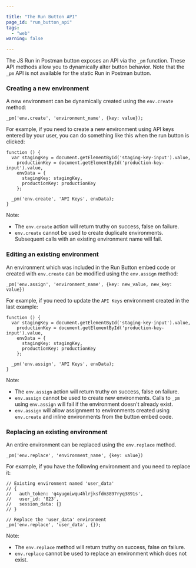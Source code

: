 ```yaml
---

title: "The Run Button API"
page_id: "run_button_api"
tags: 
  - "web"
warning: false

---
```


The JS Run in Postman button exposes an API via the `_pm` function. These API methods allow you to dynamically alter button behavior.
Note that the `_pm` API is not available for the static Run in Postman button.

### Creating a new environment

A new environment can be dynamically created using the `env.create` method:

    _pm('env.create', 'environment_name', {key: value});

For example, if you need to create a new environment using API keys entered by your user, you can do something like this when the run button is clicked:

    function () {
      var stagingKey = document.getElementById('staging-key-input').value,
        productionKey = document.getElementById('production-key-input').value,
        envData = {
          stagingKey: stagingKey,
          productionKey: productionKey
        };
    
      _pm('env.create', 'API Keys', envData);
    }

Note:

* The `env.create` action will return truthy on success, false on failure.
* `env.create` cannot be used to create duplicate environments. Subsequent calls with an existing environment name will fail.

### Editing an existing environment

An environment which was included in the Run Button embed code or created with `env.create` can be modified using the `env.assign` method:

    _pm('env.assign', 'environment_name', {key: new_value, new_key: value})

For example, if you need to update the `API Keys` environment created in the last example:

    function () {
      var stagingKey = document.getElementById('staging-key-input').value,
        productionKey = document.getElementById('production-key-input').value,
        envData = {
          stagingKey: stagingKey,
          productionKey: productionKey
        };
    
      _pm('env.assign', 'API Keys', envData);
    }

Note:

* The `env.assign` action will return truthy on success, false on failure.
* `env.assign` cannot be used to create new environments. Calls to `_pm` using `env.assign` will fail if the environment doesn't already exist.
* `env.assign` will allow assignment to environments created using `env.create` and inline environments from the button embed code.

### Replacing an existing environment

An entire environment can be replaced using the `env.replace` method.

    _pm('env.replace', 'environment_name', {key: value})

For example, if you have the following environment and you need to replace it:

    // Existing environment named 'user_data'
    // {
    //   auth_token: 'q4yugoiwqu4hlrjksfdm3897ryq3891s',
    //   user_id: '823',
    //   session_data: {}
    // }
    
    // Replace the 'user_data' environment
    _pm('env.replace', 'user_data', {});

Note:

* The `env.replace` method will return truthy on success, false on failure. 
* `env.replace` cannot be used to replace an environment which does not exist.
